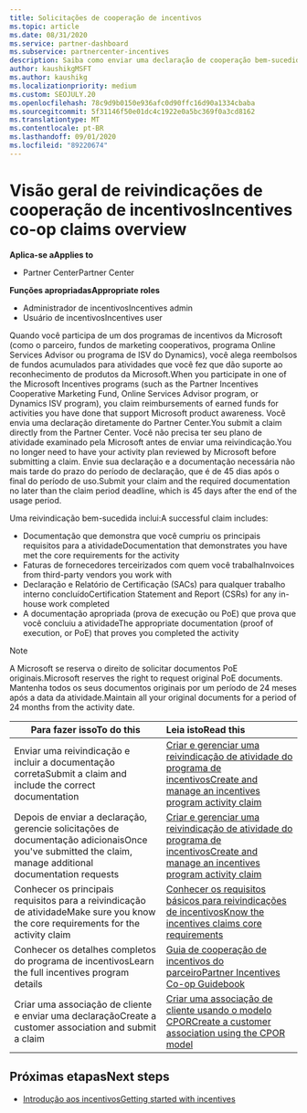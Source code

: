```yaml
---
title: Solicitações de cooperação de incentivos
ms.topic: article
ms.date: 08/31/2020
ms.service: partner-dashboard
ms.subservice: partnercenter-incentives
description: Saiba como enviar uma declaração de cooperação bem-sucedida para seus incentivos organizando a documentação, as faturas, as instruções e a prova de execução corretas.
author: kaushikgMSFT
ms.author: kaushikg
ms.localizationpriority: medium
ms.custom: SEOJULY.20
ms.openlocfilehash: 78c9d9b0150e936afc0d90ffc16d90a1334cbaba
ms.sourcegitcommit: 5f31146f50e01dc4c1922e0a5bc369f0a3cd8162
ms.translationtype: MT
ms.contentlocale: pt-BR
ms.lasthandoff: 09/01/2020
ms.locfileid: "89220674"
---
```

# <a name="incentives-co-op-claims-overview"></a><span data-ttu-id="f7747-103">Visão geral de reivindicações de cooperação de incentivos</span><span class="sxs-lookup"><span data-stu-id="f7747-103">Incentives co-op claims overview</span></span>

<span data-ttu-id="f7747-104">**Aplica-se a**</span><span class="sxs-lookup"><span data-stu-id="f7747-104">**Applies to**</span></span>

- <span data-ttu-id="f7747-105">Partner Center</span><span class="sxs-lookup"><span data-stu-id="f7747-105">Partner Center</span></span>

<span data-ttu-id="f7747-106">**Funções apropriadas**</span><span class="sxs-lookup"><span data-stu-id="f7747-106">**Appropriate roles**</span></span>

- <span data-ttu-id="f7747-107">Administrador de incentivos</span><span class="sxs-lookup"><span data-stu-id="f7747-107">Incentives admin</span></span>
- <span data-ttu-id="f7747-108">Usuário de incentivos</span><span class="sxs-lookup"><span data-stu-id="f7747-108">Incentives user</span></span>

<span data-ttu-id="f7747-109">Quando você participa de um dos programas de incentivos da Microsoft (como o parceiro, fundos de marketing cooperativos, programa Online Services Advisor ou programa de ISV do Dynamics), você alega reembolsos de fundos acumulados para atividades que você fez que dão suporte ao reconhecimento de produtos da Microsoft.</span><span class="sxs-lookup"><span data-stu-id="f7747-109">When you participate in one of the Microsoft Incentives programs (such as the Partner Incentives Cooperative Marketing Fund, Online Services Advisor program, or Dynamics ISV program), you claim reimbursements of earned funds for activities you have done that support Microsoft product awareness.</span></span> <span data-ttu-id="f7747-110">Você envia uma declaração diretamente do Partner Center.</span><span class="sxs-lookup"><span data-stu-id="f7747-110">You submit a claim directly from the Partner Center.</span></span> <span data-ttu-id="f7747-111">Você não precisa ter seu plano de atividade examinado pela Microsoft antes de enviar uma reivindicação.</span><span class="sxs-lookup"><span data-stu-id="f7747-111">You no longer need to have your activity plan reviewed by Microsoft before submitting a claim.</span></span> <span data-ttu-id="f7747-112">Envie sua declaração e a documentação necessária não mais tarde do prazo do período de declaração, que é de 45 dias após o final do período de uso.</span><span class="sxs-lookup"><span data-stu-id="f7747-112">Submit your claim and the required documentation no later than the claim period deadline, which is 45 days after the end of the usage period.</span></span>

<span data-ttu-id="f7747-113">Uma reivindicação bem-sucedida inclui:</span><span class="sxs-lookup"><span data-stu-id="f7747-113">A successful claim includes:</span></span>

- <span data-ttu-id="f7747-114">Documentação que demonstra que você cumpriu os principais requisitos para a atividade</span><span class="sxs-lookup"><span data-stu-id="f7747-114">Documentation that demonstrates you have met the core requirements for the activity</span></span>
- <span data-ttu-id="f7747-115">Faturas de fornecedores terceirizados com quem você trabalha</span><span class="sxs-lookup"><span data-stu-id="f7747-115">Invoices from third-party vendors you work with</span></span>
- <span data-ttu-id="f7747-116">Declaração e Relatório de Certificação (SACs) para qualquer trabalho interno concluído</span><span class="sxs-lookup"><span data-stu-id="f7747-116">Certification Statement and Report (CSRs) for any in-house work completed</span></span>
- <span data-ttu-id="f7747-117">A documentação apropriada (prova de execução ou PoE) que prova que você concluiu a atividade</span><span class="sxs-lookup"><span data-stu-id="f7747-117">The appropriate documentation (proof of execution, or PoE) that proves you completed the activity</span></span> 

>[!NOTE]
><span data-ttu-id="f7747-118">A Microsoft se reserva o direito de solicitar documentos PoE originais.</span><span class="sxs-lookup"><span data-stu-id="f7747-118">Microsoft reserves the right to request original PoE documents.</span></span> <span data-ttu-id="f7747-119">Mantenha todos os seus documentos originais por um período de 24 meses após a data da atividade.</span><span class="sxs-lookup"><span data-stu-id="f7747-119">Maintain all your original documents for a period of 24 months from the activity date.</span></span> 

|<span data-ttu-id="f7747-120">**Para fazer isso**</span><span class="sxs-lookup"><span data-stu-id="f7747-120">**To do this**</span></span>   |<span data-ttu-id="f7747-121">**Leia isto**</span><span class="sxs-lookup"><span data-stu-id="f7747-121">**Read this**</span></span>   |
|-----------------|:--------------------------------------|
|<span data-ttu-id="f7747-122">Enviar uma reivindicação e incluir a documentação correta</span><span class="sxs-lookup"><span data-stu-id="f7747-122">Submit a claim and include the correct documentation</span></span>|[<span data-ttu-id="f7747-123">Criar e gerenciar uma reivindicação de atividade do programa de incentivos</span><span class="sxs-lookup"><span data-stu-id="f7747-123">Create and manage an incentives program activity claim</span></span>](create-incentives-claims.md)|
|<span data-ttu-id="f7747-124">Depois de enviar a declaração, gerencie solicitações de documentação adicionais</span><span class="sxs-lookup"><span data-stu-id="f7747-124">Once you've submitted the claim, manage additional documentation requests</span></span>|[<span data-ttu-id="f7747-125">Criar e gerenciar uma reivindicação de atividade do programa de incentivos</span><span class="sxs-lookup"><span data-stu-id="f7747-125">Create and manage an incentives program activity claim</span></span>](create-incentives-claims.md)  |
|<span data-ttu-id="f7747-126">Conhecer os principais requisitos para a reivindicação de atividade</span><span class="sxs-lookup"><span data-stu-id="f7747-126">Make sure you know the core requirements for the activity claim</span></span>|[<span data-ttu-id="f7747-127">Conhecer os requisitos básicos para reivindicações de incentivos</span><span class="sxs-lookup"><span data-stu-id="f7747-127">Know the incentives claims core requirements</span></span>](core-requirements.md)   |
|<span data-ttu-id="f7747-128">Conhecer os detalhes completos do programa de incentivos</span><span class="sxs-lookup"><span data-stu-id="f7747-128">Learn the full incentives program details</span></span>|[<span data-ttu-id="f7747-129">Guia de cooperação de incentivos do parceiro</span><span class="sxs-lookup"><span data-stu-id="f7747-129">Partner Incentives Co-op Guidebook</span></span>](https://assets.microsoft.com/coop-guidebook.pdf)
|<span data-ttu-id="f7747-130">Criar uma associação de cliente e enviar uma declaração</span><span class="sxs-lookup"><span data-stu-id="f7747-130">Create a customer association and submit a claim</span></span> |[<span data-ttu-id="f7747-131">Criar uma associação de cliente usando o modelo CPOR</span><span class="sxs-lookup"><span data-stu-id="f7747-131">Create a customer association using the CPOR model</span></span>](submit-osa-claim.md)|

## <a name="next-steps"></a><span data-ttu-id="f7747-132">Próximas etapas</span><span class="sxs-lookup"><span data-stu-id="f7747-132">Next steps</span></span>

- [<span data-ttu-id="f7747-133">Introdução aos incentivos</span><span class="sxs-lookup"><span data-stu-id="f7747-133">Getting started with incentives</span></span>](incentives-get-started-intro.md)
